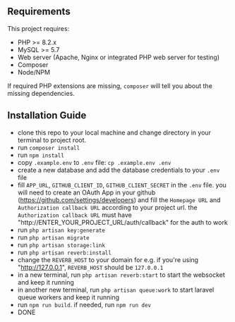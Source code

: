 ## Requirements

This project requires:
- PHP >= 8.2.x
- MySQL >= 5.7
- Web server (Apache, Nginx or integrated PHP web server for testing)
- Composer
- Node/NPM

If required PHP extensions are missing, `composer` will tell you about the missing
dependencies.


## Installation Guide

- clone this repo to your local machine and change directory in your terminal to project root.
- run `composer install`
- run `npm install`
- copy `.example.env` to `.env` file: `cp .example.env .env`
- create a new database and add the database credentials to your `.env` file
- fill `APP_URL`, `GITHUB_CLIENT_ID`, `GITHUB_CLIENT_SECRET` in the `.env` file. you will need to create an OAuth App in your github (https://github.com/settings/developers) and fill the `Homepage URL` and `Authorization callback URL` according to your project url. the `Authorization callback URL` must have "http://ENTER_YOUR_PROJECT_URL/auth/callback" for the auth to work
- run `php artisan key:generate`
- run `php artisan migrate`
- run `php artisan storage:link`
- run `php artisan reverb:install`
- change the `REVERB_HOST` to your domain for e.g. if you're using "http://127.0.0.1", `REVERB_HOST` should be `127.0.0.1`
- in a new terminal, run `php artisan reverb:start` to start the websocket and keep it running
- in another new terminal, run `php artisan queue:work` to start laravel queue workers and keep it running
- run `npm run build`. if needed, run `npm run dev`
- DONE